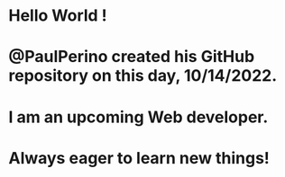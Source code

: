 # Hello World !
# @PaulPerino created his GitHub repository on this day, 10/14/2022.
# I am an upcoming Web developer.
# Always eager to learn new things!
